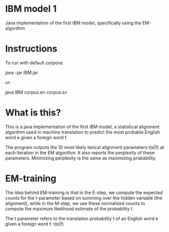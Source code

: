 # IBM model 1
Java implementation of the first IBM model, specifically using the EM-algorithm

# Instructions
To run with default corpora:

java -jar IBM.jar

or:

java IBM corpus.en corpus.sv

# What is this?
This is a java implementation of the first IBM model, a statistical alignment algorithm used in machine translation to predict 
the most probable English word e given a foreign word f.</p>

<p>The program outputs the 10 most likely lexical alignment parameters
t(e|f) at each iteration in the EM algorithm.
It also reports the perplexity of these parameters. 
Minimizing perplexity is the same as maximizing probability.</p>

# EM-training

 The idea behind EM-training is that in the E-step, we compute the expected 
counts for the t-parameter based on summing over the hidden variable (the alignment),
while in the M-step, we use these normalized counts to compute 
the maximum likelihood estimate of the probability t.


The t parameter refers to the translation probability t 
of an English word e given a foreign word f: t(e|f)


